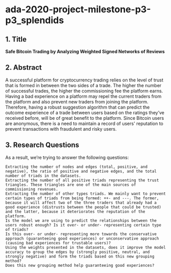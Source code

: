 # ada-2020-project-milestone-p3-p3_splendids

## 1.	Title
**Safe Bitcoin Trading by Analyzing Weighted Signed Networks of Reviews**

## 2.	Abstract
A successful platform for cryptocurrency trading relies on the level of trust that is formed in between the two sides of a trade. The higher the number of successful trades, the higher the commissioning fee the platform earns. Having a bad experience on a platform may repel the current traders from the platform and also prevent new traders from joining the platform. Therefore, having a robust suggestion algorithm that can predict the outcome experience of a trade between users based on the ratings they’ve received before, will be of great benefit to the platform.
Since Bitcoin users are anonymous, there is a need to maintain a record of users' reputation to prevent transactions with fraudulent and risky users.

## 3.	Research Questions
As a result, we’re trying to answer the following questions:
~~~
Extracting the number of nodes and edges (total, positive, and negative), the ratio of positive and negative edges, and the total number of triads in the datasets.
Extracting the number of all positive triads representing the trust triangles. These triangles are one of the main sources of commissioning revenues.
Extracting the number of other types triads. We mainly want to prevent certain types of triads from being formed: ++- and ---. The former, because it will affect two of the three traders that already had a good experience (distrusts between the people that could be trusted) and the latter, because it deteriorates the reputation of the platform.
Is the model we are using to predict the relationships between the users robust enough? Is it over- or under- representing certain type of triads?
Is this over- or under- representing more towards the conservative approach (guaranteeing good experiences) or unconservative approach (causing bad experiences for trustable users)?
Using the weights presented in the datasets, does it improve the model accuracy to group the edges by (strongly positive, neutral, and strongly negative) and form the triads based on this new grouping method?
Does this new grouping method help guaranteeing good experiences?
~~~